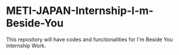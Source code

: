 # METI-JAPAN-Internship-I-m-Beside-You
This repository will have codes and functionalities for I'm Beside You internship Work.
